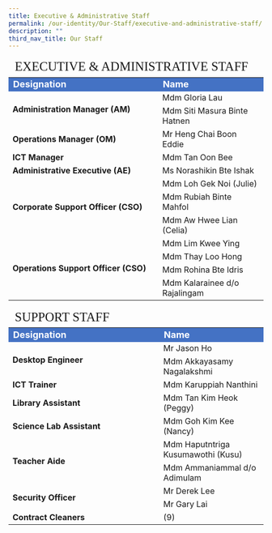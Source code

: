 ```yaml
---
title: Executive & Administrative Staff
permalink: /our-identity/Our-Staff/executive-and-administrative-staff/
description: ""
third_nav_title: Our Staff
---
```

<table >
<tbody >
		<thead>
            <tr>
               <td style="font-family:impact; font-size:25px" colspan="2">EXECUTIVE & ADMINISTRATIVE STAFF</td>
            </tr>
         </thead>
  <tr>
		<td style="background-color:rgb(68,114, 196); font-weight: bold; font-size:18px; color:white">Designation</td>
    <td style="background-color:rgb(68,114, 196); font-weight: bold; font-size:18px; color:white">Name</td>
  </tr>
  <tr>
		<td rowspan = 2 style="font-weight:bold" width="280">Administration Manager (AM)</td>
    <td>Mdm Gloria Lau</td>
  </tr>
  <tr>
    <td>Mdm Siti Masura Binte Hatnen</td>
  </tr>
  <tr>
		<td style="font-weight:bold">Operations Manager (OM)</td>
    <td>Mr Heng Chai Boon Eddie</td>
  </tr>
  <tr>
		<td style="font-weight:bold">ICT Manager </td>
    <td>Mdm Tan Oon Bee</td>
  </tr>
  <tr>
		<td style="font-weight:bold">Administrative Executive (AE)</td>
    <td>Ms Norashikin Bte Ishak</td>
  </tr>
  <tr>
		<td rowspan = 3 style="font-weight:bold">Corporate Support Officer (CSO)</td>
    <td>Mdm Loh Gek Noi (Julie)</td>
  </tr>
  <tr>
    <td>Mdm Rubiah Binte Mahfol</td>
  </tr>
	<tr>
		<td>Mdm Aw Hwee Lian (Celia)</td>
	</tr>
  <tr >
		<td rowspan=4 style="font-weight:bold">Operations Support Officer (CSO)</td>
    <td>Mdm Lim Kwee Ying</td>
  </tr>
  <tr>
    <td>Mdm Thay Loo Hong </td>
  </tr>
  <tr>
    <td>Mdm Rohina Bte Idris</td>
  </tr>
  <tr>
    <td>Mdm Kalarainee d/o Rajalingam</td>
  </tr>
	<tr></tr>
</tbody>
</table>

<table width="100%">
	<thead>
            <tr>
               <td style="font-family:impact; font-size:25px" colspan="2">SUPPORT STAFF</td>
            </tr>
         </thead>
<tbody>
  <tr style="background-color:rgb(68,114, 196); font-weight: bold; font-size:18px; color:white">
    <td width="280">Designation</td>
    <td>Name</td>
  </tr>
		<tr>
    <td rowspan=2 style="font-weight:bold">Desktop Engineer</td>
		<td>Mr Jason Ho</td>
		</tr>
	<tr>
		<td>Mdm Akkayasamy Nagalakshmi</td>
	</tr>
	<tr>
    <td style="font-weight:bold">ICT Trainer</td>
    <td>Mdm Karuppiah Nanthini</td>
  </tr>
	<tr>
    <td style="font-weight:bold">Library Assistant</td>
    <td>Mdm Tan Kim Heok (Peggy)</td>
  </tr>
	<tr>
    <td style="font-weight:bold">Science Lab Assistant</td>
    <td>Mdm Goh Kim Kee (Nancy)</td>
  </tr>
	<tr>
    <td rowspan=2 style="font-weight:bold">Teacher Aide</td>
		<td>Mdm Haputntriga Kusumawothi (Kusu)</td>
		</tr>
	<tr>
		<td>Mdm Ammaniammal d/o Adimulam</td>
	</tr>
  <tr>
    <td rowspan=2 style="font-weight:bold">Security Officer</td>
		<td>Mr Derek Lee</td>
		</tr>
	<tr>
		<td>Mr Gary Lai</td>
	</tr>
  <tr>
    <td style="font-weight:bold">Contract Cleaners</td>
    <td>(9)</td>
  </tr>
		<tr></tr>
</tbody>
</table>